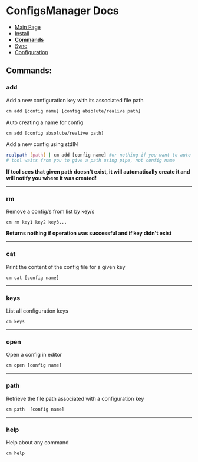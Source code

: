 # ConfigsManager Docs

* [Main Page](index.html)
* [Install](installation.html)
* **[Commands](commands.html)**
* [Sync](sync.html)
* [Configuration](cm_configuration.html)

## Commands:

### add
Add a new configuration key with its associated file path
```sh
cm add [config name] [config absolute/realive path]
```
Auto creating a name for config
```sh
cm add [config absolute/realive path]
```
Add a new config using stdIN
```sh
realpath [path] | cm add [config name] #or nothing if you want to auto create a name for config
# tool waits from you to give a path using pipe, not config name
```
**If tool sees that given path doesn't exist, it will automatically create it and will notify you where it was created!**

---

### rm
Remove a config/s from list by key/s
```
cm rm key1 key2 key3...
```
**Returns nothing if operation was successful and if key didn't exist**

---

### cat
Print the content of the config file for a given key
```
cm cat [config name]
```

---

### keys
List all configuration keys
```
cm keys
```

--- 

### open
Open a config in editor
```
cm open [config name]
```

--- 

### path
Retrieve the file path associated with a configuration key
```
cm path  [config name]
```

--- 

### help
Help about any command
```
cm help
```